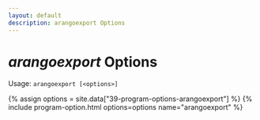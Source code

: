 ```yaml
---
layout: default
description: arangoexport Options
---
```

# _arangoexport_ Options

Usage: `arangoexport [<options>]`

{% assign options = site.data["39-program-options-arangoexport"] %}
{% include program-option.html options=options name="arangoexport" %}

